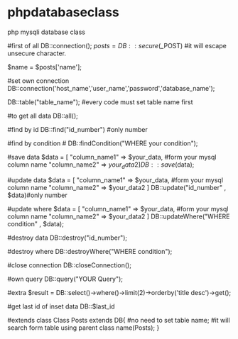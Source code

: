 # phpdatabaseclass
php mysqli database class


#first of all
DB::connection();
$posts = DB::secure($_POST) #it will escape unsecure character.

$name = $posts['name'];

#set own connection
DB::connection('host_name','user_name','password','database_name'); 

DB::table("table_name");  #every code must set table name first

#to get all data
DB::all();

#find by id
DB::find("id_number")   #only number

#find by condition #
DB::findCondition("WHERE your condition");

#save data
$data = [
  "column_name1" => $your_data,  #form your mysql column name
  "column_name2" => $your_data2
]
DB::save($data);

#update data
$data = [
  "column_name1" => $your_data,  #form your mysql column name
  "column_name2" => $your_data2
]
DB::update("id_number" , $data)#only number

#update where
$data = [
  "column_name1" => $your_data,  #form your mysql column name
  "column_name2" => $your_data2
]
DB::updateWhere("WHERE condition" , $data);

#destroy data
DB::destroy("id_number");

#destroy where
DB::destroyWhere("WHERE condition");

#close connection
DB::closeConnection();

#own query
DB::query("YOUR Query");

#extra
$result = DB::select()->where()->limit(2)->orderby('title desc')->get();

#get last id of inset data
DB::$last_id

#extends class
Class Posts extends DB{
   #no need to set table name;
   #it will search form table using parent class name(Posts);
}
